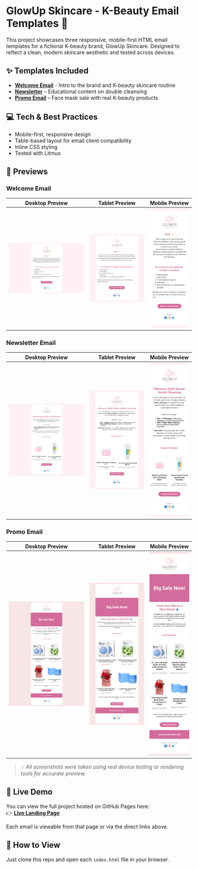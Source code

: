 # GlowUp Skincare - K-Beauty Email Templates 💌

This project showcases three responsive, mobile-first HTML email templates for a fictional K-beauty brand, GlowUp Skincare. Designed to reflect a clean, modern skincare aesthetic and tested across devices.

## ✨ Templates Included

- **[Welcome Email](welcome-email/index.html)** - Intro to the brand and K-beauty skincare routine
- **[Newsletter](newsletter-email/index.html)** – Educational content on double cleansing
- **[Promo Email](promo-email/index.html)** – Face mask sale with real K-beauty products

## 💻 Tech & Best Practices

- Mobile-first, responsive design
- Table-based layout for email client compatibility
- Inline CSS styling
- Tested with Litmus

## 📸 Previews

### Welcome Email

| Desktop Preview                                                                                | Tablet Preview                                                                               | Mobile Preview                                                                               |
| ---------------------------------------------------------------------------------------------- | -------------------------------------------------------------------------------------------- | -------------------------------------------------------------------------------------------- |
| <img src="images/screenshots/welcome-preview-desktop.png" width="600" alt="Welcome Desktop" /> | <img src="images/screenshots/welcome-preview-tablet.png" width="400" alt="Welcome Tablet" /> | <img src="images/screenshots/welcome-preview-mobile.png" width="250" alt="Welcome Mobile" /> |

### Newsletter Email

| Desktop Preview                                                                                      | Tablet Preview                                                                                     | Mobile Preview                                                                                     |
| ---------------------------------------------------------------------------------------------------- | -------------------------------------------------------------------------------------------------- | -------------------------------------------------------------------------------------------------- |
| <img src="images/screenshots/newsletter-preview-desktop.png" width="600" alt="Newsletter Desktop" /> | <img src="images/screenshots/newsletter-preview-tablet.png" width="400" alt="Newsletter Tablet" /> | <img src="images/screenshots/newsletter-preview-mobile.png" width="250" alt="Newsletter Mobile" /> |

### Promo Email

| Desktop Preview                                                                            | Tablet Preview                                                                           | Mobile Preview                                                                           |
| ------------------------------------------------------------------------------------------ | ---------------------------------------------------------------------------------------- | ---------------------------------------------------------------------------------------- |
| <img src="images/screenshots/promo-preview-desktop.png" width="600" alt="Promo Desktop" /> | <img src="images/screenshots/promo-preview-tablet.png" width="400" alt="Promo Tablet" /> | <img src="images/screenshots/promo-preview-mobile.png" width="250" alt="Promo Mobile" /> |

> 💡 _All screenshots were taken using real device testing or rendering tools for accurate preview._

## 🔗 Live Demo

You can view the full project hosted on GitHub Pages here:  
👉 **[Live Landing Page](https://desireealexia.github.io/glowup-email-templates/)**

Each email is viewable from that page or via the direct links above.

## 📁 How to View

Just clone this repo and open each `index.html` file in your browser.

